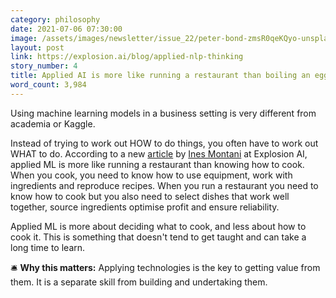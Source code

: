 ```yaml
---
category: philosophy
date: 2021-07-06 07:30:00
image: /assets/images/newsletter/issue_22/peter-bond-zmsR0qeKQyo-unsplash.jpeg
layout: post
link: https://explosion.ai/blog/applied-nlp-thinking
story_number: 4
title: Applied AI is more like running a restaurant than boiling an egg
word_count: 3,984
---
```


Using machine learning models in a business setting is very different from academia or Kaggle.

Instead of trying to work out HOW to do things, you often have to work out WHAT to do. According to a new [article](https://explosion.ai/blog/applied-nlp-thinking) by [Ines Montani](https://www.linkedin.com/in/inesmontani/) at Explosion AI, applied ML is more like running a restaurant than knowing how to cook. When you cook, you need to know how to use equipment, work with ingredients and reproduce recipes. When you run a restaurant you need to know how to cook but you also need to select dishes that work well together, source ingredients optimise profit and ensure reliability.

Applied ML is more about deciding what to cook, and less about how to cook it. This is something that doesn't tend to get taught and can take a long time to learn.

🛎️ **Why this matters:** Applying technologies is the key to getting value from them. It is a separate skill from building and undertaking them.